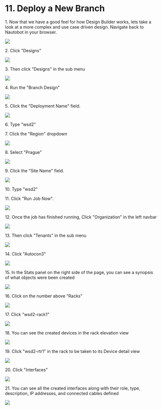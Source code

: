 # 11. Deploy a New Branch


1\. Now that we have a good feel for how Design Builder works, lets take a look at a more complex and use case driven design. Navigate back to Nautobot in your browser.

![](https://ajeuwbhvhr.cloudimg.io/https://colony-recorder.s3.amazonaws.com/files/2025-05-18/57103910-377d-4695-b8b0-21b702dfbc43/ascreenshot.jpeg?tl_px=45,195&br_px=2797,1734&force_format=jpeg&q=100&width=1120.0)


2\. Click "Designs"

![](https://ajeuwbhvhr.cloudimg.io/https://colony-recorder.s3.amazonaws.com/files/2025-05-18/57103910-377d-4695-b8b0-21b702dfbc43/ascreenshot.jpeg?tl_px=0,391&br_px=2752,1930&force_format=jpeg&q=100&width=1120.0&wat=1&wat_opacity=1&wat_gravity=northwest&wat_url=https://colony-recorder.s3.amazonaws.com/images/watermarks/FB923C_standard.png&wat_pad=36,408)


3\. Then click "Designs" in the sub menu

![](https://ajeuwbhvhr.cloudimg.io/https://colony-recorder.s3.amazonaws.com/files/2025-05-18/ffd9faf5-91ed-405b-a059-b866e036a6c1/ascreenshot.jpeg?tl_px=0,391&br_px=2752,1930&force_format=jpeg&q=100&width=1120.0&wat=1&wat_opacity=1&wat_gravity=northwest&wat_url=https://colony-recorder.s3.amazonaws.com/images/watermarks/FB923C_standard.png&wat_pad=16,475)


4\. Run the "Branch Design"

![](https://ajeuwbhvhr.cloudimg.io/https://colony-recorder.s3.amazonaws.com/files/2025-05-18/f83f252b-6ab0-4911-ab24-739874721f13/ascreenshot.jpeg?tl_px=90,0&br_px=2842,1538&force_format=jpeg&q=100&width=1120.0&wat=1&wat_opacity=1&wat_gravity=northwest&wat_url=https://colony-recorder.s3.amazonaws.com/images/watermarks/FB923C_standard.png&wat_pad=982,273)


5\. Click the "Deployment Name" field.

![](https://ajeuwbhvhr.cloudimg.io/https://colony-recorder.s3.amazonaws.com/files/2025-05-18/85e37461-66fa-462d-93c2-55b5aa96333f/ascreenshot.jpeg?tl_px=90,132&br_px=2842,1671&force_format=jpeg&q=100&width=1120.0&wat=1&wat_opacity=1&wat_gravity=northwest&wat_url=https://colony-recorder.s3.amazonaws.com/images/watermarks/FB923C_standard.png&wat_pad=709,277)


6\. Type "wsd2"


7\. Click the "Region" dropdown

![](https://ajeuwbhvhr.cloudimg.io/https://colony-recorder.s3.amazonaws.com/files/2025-05-18/38b824c7-397e-47ba-bca5-c5c1ac59741e/ascreenshot.jpeg?tl_px=90,391&br_px=2842,1930&force_format=jpeg&q=100&width=1120.0&wat=1&wat_opacity=1&wat_gravity=northwest&wat_url=https://colony-recorder.s3.amazonaws.com/images/watermarks/FB923C_standard.png&wat_pad=661,302)


8\. Select "Prague"

![](https://ajeuwbhvhr.cloudimg.io/https://colony-recorder.s3.amazonaws.com/files/2025-05-18/21b07b53-d8ee-450f-b6b3-290ade15d84b/ascreenshot.jpeg?tl_px=57,391&br_px=2810,1930&force_format=jpeg&q=100&width=1120.0&wat=1&wat_opacity=1&wat_gravity=northwest&wat_url=https://colony-recorder.s3.amazonaws.com/images/watermarks/FB923C_standard.png&wat_pad=524,360)


9\. Click the "Site Name" field.

![](https://ajeuwbhvhr.cloudimg.io/https://colony-recorder.s3.amazonaws.com/files/2025-05-18/25422d30-f284-4f51-8625-2d9ebc636e42/ascreenshot.jpeg?tl_px=57,391&br_px=2810,1930&force_format=jpeg&q=100&width=1120.0&wat=1&wat_opacity=1&wat_gravity=northwest&wat_url=https://colony-recorder.s3.amazonaws.com/images/watermarks/FB923C_standard.png&wat_pad=524,360)


10\. Type "wsd2"


11\. Click "Run Job Now".

![](https://ajeuwbhvhr.cloudimg.io/https://colony-recorder.s3.amazonaws.com/files/2025-05-18/1ba24411-0ed6-44f4-9254-dcbd1597c135/ascreenshot.jpeg?tl_px=90,391&br_px=2842,1930&force_format=jpeg&q=100&width=1120.0&wat=1&wat_opacity=1&wat_gravity=northwest&wat_url=https://colony-recorder.s3.amazonaws.com/images/watermarks/FB923C_standard.png&wat_pad=860,510)


12\. Once the job has finished running, Click "Organization" in the left navbar

![](https://ajeuwbhvhr.cloudimg.io/https://colony-recorder.s3.amazonaws.com/files/2025-05-18/bfdcef58-575a-4d4c-8cab-76bf81b3cc69/ascreenshot.jpeg?tl_px=0,0&br_px=2752,1538&force_format=jpeg&q=100&width=1120.0&wat=1&wat_opacity=1&wat_gravity=northwest&wat_url=https://colony-recorder.s3.amazonaws.com/images/watermarks/FB923C_standard.png&wat_pad=71,96)


13\. Then click "Tenants" in the sub menu

![](https://ajeuwbhvhr.cloudimg.io/https://colony-recorder.s3.amazonaws.com/files/2025-05-18/15d7ef44-bd1d-4ea1-aca3-0c1b56ae0543/ascreenshot.jpeg?tl_px=0,322&br_px=2752,1861&force_format=jpeg&q=100&width=1120.0&wat=1&wat_opacity=1&wat_gravity=northwest&wat_url=https://colony-recorder.s3.amazonaws.com/images/watermarks/FB923C_standard.png&wat_pad=6,276)


14\. Click "Autocon3"

![](https://ajeuwbhvhr.cloudimg.io/https://colony-recorder.s3.amazonaws.com/files/2025-05-18/295ec79b-df0f-47c0-a5a5-879b84826cc7/ascreenshot.jpeg?tl_px=0,0&br_px=2752,1538&force_format=jpeg&q=100&width=1120.0&wat=1&wat_opacity=1&wat_gravity=northwest&wat_url=https://colony-recorder.s3.amazonaws.com/images/watermarks/FB923C_standard.png&wat_pad=232,231)


15\. In the Stats panel on the right side of the page, you can see a synopsis of what objects were been created

![](https://ajeuwbhvhr.cloudimg.io/https://colony-recorder.s3.amazonaws.com/files/2025-05-18/b153cff5-4b15-42c2-9d12-80ea05823412/ascreenshot.jpeg?tl_px=61,391&br_px=2814,1930&force_format=jpeg&q=100&width=1120.0&wat=1&wat_opacity=1&wat_gravity=northwest&wat_url=https://colony-recorder.s3.amazonaws.com/images/watermarks/FB923C_standard.png&wat_pad=1034,528)


16\. Click on the number above "Racks"

![](https://ajeuwbhvhr.cloudimg.io/https://colony-recorder.s3.amazonaws.com/files/2025-05-18/c0d3750b-9725-4a27-b46e-3325493cd66b/ascreenshot.jpeg?tl_px=90,391&br_px=2842,1930&force_format=jpeg&q=100&width=1120.0&wat=1&wat_opacity=1&wat_gravity=northwest&wat_url=https://colony-recorder.s3.amazonaws.com/images/watermarks/FB923C_standard.png&wat_pad=843,344)


17\. Click "wsd2-rack1"

![](https://ajeuwbhvhr.cloudimg.io/https://colony-recorder.s3.amazonaws.com/files/2025-05-18/890c55d4-36d3-4a79-b672-8c9f8b5ada24/ascreenshot.jpeg?tl_px=0,122&br_px=2752,1661&force_format=jpeg&q=100&width=1120.0&wat=1&wat_opacity=1&wat_gravity=northwest&wat_url=https://colony-recorder.s3.amazonaws.com/images/watermarks/FB923C_standard.png&wat_pad=248,277)


18\. You can see the created devices in the rack elevation view

![](https://ajeuwbhvhr.cloudimg.io/https://colony-recorder.s3.amazonaws.com/files/2025-05-18/db06adc6-65eb-4744-a872-54d2e82e431b/screenshot.webp?tl_px=0,0&br_px=3600,1922&force_format=jpeg&q=100&width=1120.0)


19\. Click "wsd2-rtr1" in the rack to be taken to its Device detail view

![](https://ajeuwbhvhr.cloudimg.io/https://colony-recorder.s3.amazonaws.com/files/2025-05-18/1afd5dfa-e99e-4594-9c48-785f62bdcb4e/ascreenshot.jpeg?tl_px=0,0&br_px=2752,1538&force_format=jpeg&q=100&width=1120.0&wat=1&wat_opacity=1&wat_gravity=northwest&wat_url=https://colony-recorder.s3.amazonaws.com/images/watermarks/FB923C_standard.png&wat_pad=391,152)


20\. Click "Interfaces"

![](https://ajeuwbhvhr.cloudimg.io/https://colony-recorder.s3.amazonaws.com/files/2025-05-18/e5312610-f273-4013-a5fb-ed7692bc5fa5/ascreenshot.jpeg?tl_px=90,0&br_px=2842,1538&force_format=jpeg&q=100&width=1120.0&wat=1&wat_opacity=1&wat_gravity=northwest&wat_url=https://colony-recorder.s3.amazonaws.com/images/watermarks/FB923C_standard.png&wat_pad=615,223)


21\. You can see all the created interfaces along with their role, type, description, IP addresses, and connected cables defined

![](https://ajeuwbhvhr.cloudimg.io/https://colony-recorder.s3.amazonaws.com/files/2025-05-18/91b20977-fb8e-4143-8338-9fc87494b5a9/ascreenshot.jpeg?tl_px=90,391&br_px=2842,1930&force_format=jpeg&q=100&width=1120.0&wat=1&wat_opacity=1&wat_gravity=northwest&wat_url=https://colony-recorder.s3.amazonaws.com/images/watermarks/FB923C_standard.png&wat_pad=925,494)